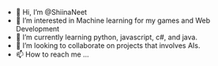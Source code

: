 - 👋 Hi, I’m @ShiinaNeet
- 👀 I’m interested in Machine learning for my games and Web Development
- 🌱 I’m currently learning python, javascript, c#, and java.
- 💞️ I’m looking to collaborate on projects that involves AIs.
- 📫 How to reach me ...

<!---
ShiinaNeet/ShiinaNeet is a ✨ special ✨ repository because its `README.md` (this file) appears on your GitHub profile.
You can click the Preview link to take a look at your changes.
--->
